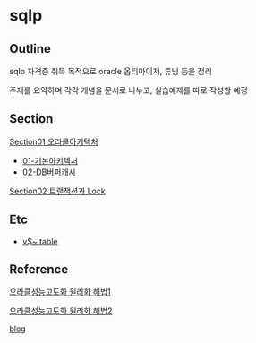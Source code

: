 # sqlp



## Outline

sqlp 자격증 취득 목적으로 oracle 옵티마이저, 튜닝 등을 정리

주제를 요약하며 각각 개념을 문서로 나누고, 실습예제를 따로 작성할 예정





## Section

[Section01 오라클아키텍처](docs/section01)

- [01-기본아키텍처](docs/section01/01-기본아키텍처.md)
- [02-DB버퍼캐시](docs/section01/02-DB버퍼캐시.md)

[Section02 트랜잭션과 Lock]()







## Etc

- [v$~ table](docs/table/Dynamic-Performance-View.md)





## Reference

[오라클성능고도화 원리화 해법1](https://product.kyobobook.co.kr/detail/S000061696047)

[오라클성능고도화 원리화 해법2](https://product.kyobobook.co.kr/detail/S000061696048)

[blog](http://www.gurubee.net/article/87748)

